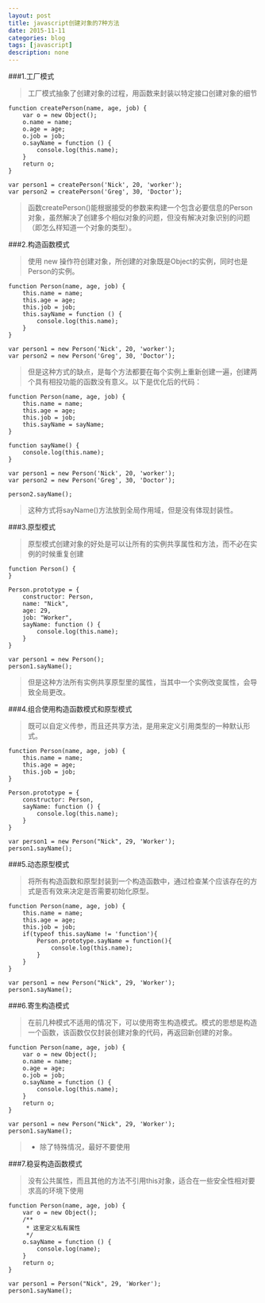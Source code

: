 ```yaml
---
layout: post
title: javascript创建对象的7种方法
date: 2015-11-11
categories: blog
tags: [javascript]
description: none
---
```


###1.工厂模式

>工厂模式抽象了创建对象的过程，用函数来封装以特定接口创建对象的细节

    function createPerson(name, age, job) {
        var o = new Object();
        o.name = name;
        o.age = age;
        o.job = job;
        o.sayName = function () {
            console.log(this.name);
        }
        return o;
    }

    var person1 = createPerson('Nick', 20, 'worker');
    var person2 = createPerson('Greg', 30, 'Doctor');

>函数createPerson()能根据接受的参数来构建一个包含必要信息的Person对象，虽然解决了创建多个相似对象的问题，但没有解决对象识别的问题（即怎么样知道一个对象的类型）。

###2.构造函数模式

>使用 new 操作符创建对象，所创建的对象既是Object的实例，同时也是Person的实例。

    function Person(name, age, job) {
        this.name = name;
        this.age = age;
        this.job = job;
        this.sayName = function () {
            console.log(this.name);
        }
    }

    var person1 = new Person('Nick', 20, 'worker');
    var person2 = new Person('Greg', 30, 'Doctor');

>但是这种方式的缺点，是每个方法都要在每个实例上重新创建一遍，创建两个具有相投功能的函数没有意义。以下是优化后的代码：

    function Person(name, age, job) {
        this.name = name;
        this.age = age;
        this.job = job;
        this.sayName = sayName;
    }

    function sayName() {
        console.log(this.name);
    }

    var person1 = new Person('Nick', 20, 'worker');
    var person2 = new Person('Greg', 30, 'Doctor');

    person2.sayName();

>这种方式将sayName()方法放到全局作用域，但是没有体现封装性。

###3.原型模式

>原型模式创建对象的好处是可以让所有的实例共享属性和方法，而不必在实例的时候重复创建

    function Person() {
    }

    Person.prototype = {
        constructor: Person,
        name: "Nick",
        age: 29,
        job: "Worker",
        sayName: function () {
            console.log(this.name);
        }
    }

    var person1 = new Person();
    person1.sayName();

>但是这种方法所有实例共享原型里的属性，当其中一个实例改变属性，会导致全局更改。

###4.组合使用构造函数模式和原型模式

>既可以自定义传参，而且还共享方法，是用来定义引用类型的一种默认形式。

    function Person(name, age, job) {
        this.name = name;
        this.age = age;
        this.job = job;
    }

    Person.prototype = {
        constructor: Person,
        sayName: function () {
            console.log(this.name);
        }
    }

    var person1 = new Person("Nick", 29, 'Worker');
    person1.sayName();

###5.动态原型模式

>将所有构造函数和原型封装到一个构造函数中，通过检查某个应该存在的方式是否有效来决定是否需要初始化原型。

    function Person(name, age, job) {
        this.name = name;
        this.age = age;
        this.job = job;
        if(typeof this.sayName != 'function'){
            Person.prototype.sayName = function(){
                console.log(this.name);
            }
        }
    }

    var person1 = new Person("Nick", 29, 'Worker');
    person1.sayName();

###6.寄生构造模式

>在前几种模式不适用的情况下，可以使用寄生构造模式。模式的思想是构造一个函数，该函数仅仅封装创建对象的代码，再返回新创建的对象。

    function Person(name, age, job) {
        var o = new Object();
        o.name = name;
        o.age = age;
        o.job = job;
        o.sayName = function () {
            console.log(this.name);
        }
        return o;
    }

    var person1 = new Person("Nick", 29, 'Worker');
    person1.sayName();

>* 除了特殊情况，最好不要使用

###7.稳妥构造函数模式

>没有公共属性，而且其他的方法不引用this对象，适合在一些安全性相对要求高的环境下使用

    function Person(name, age, job) {
        var o = new Object();
        /**
         * 这里定义私有属性
         */
        o.sayName = function () {
            console.log(name);
        }
        return o;
    }

    var person1 = Person("Nick", 29, 'Worker');
    person1.sayName();



